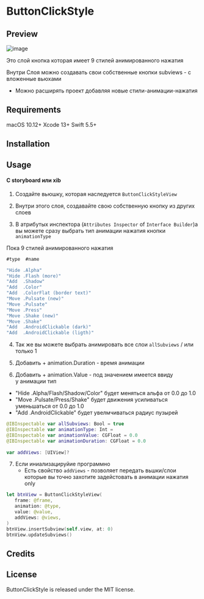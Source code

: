 # ButtonClickStyle

## Preview
![image](https://github.com/mrustaa/GifPresentations/blob/master/ButtonClickStyle/all_ipad_random.gif)

Это слой кнопка
 которая имеет 9 стилей анимированного нажатия 

Внутри Слоя 
 можно создавать свои собственные кнопки 
  subviews - с вложенные вьюхами 

+ Можно расширять проект
 добавляя новые стили-анимации-нажатия

## Requirements

macOS 10.12+
Xcode 13+
Swift 5.5+

## Installation


## Usage

#### С storyboard или xib

1) Создайте вьюшку, которая наследуется `ButtonClickStyleView`

<!--You can now style your button (Теперь вы можете стилизовать свою кнопку )-->
2) Внутри этого слоя, создавайте свою собственную кнопку из других слоев 

3) В атрибутых инспектора (`Attributes Inspector` of `Interface Builder`)а
  вы можете сразу выбрать тип анимации нажатия кнопки  `animationType` 
 
  Пока  9 стилей анимированного нажатия 
```swift
#type  #name

"Hide .Alpha"
"Hide .Flash (more)"
"Add  .Shadow"
"Add  .Color"
"Add  .ColorFlat (border text)" 
"Move .Pulsate (new)"
"Move .Pulsate"
"Move .Press"
"Move .Shake (new)"
"Move .Shake"
"Add  .AndroidClickable (dark)"
"Add  .AndroidClickable (ligth)"
```

4) Так же вы можете выбрать   анимировать все слои  `allSubviews`  / или только 1 


5) Добавить + animation.Duration - время анимации

6) Добавить + animation.Value    - под значением имеется ввиду  
   у анимации тип   
 - "Hide .Alpha/Flash/Shadow/Color"    будет меняться альфа от 0.0 до 1.0
 - "Move .Pulsate/Press/Shake"         будет движения усиливаться уменьшаться от 0.0 до 1.0
 - "Add  .AndroidClickable"            будет увелмчиваться радиус пузырей


```swift
@IBInspectable var allSubviews: Bool = true
@IBInspectable var animationType: Int = 
@IBInspectable var animationValue: CGFloat = 0.0
@IBInspectable var animationDuration: CGFloat = 0.0
  
var addViews: [UIView]?

```
7) Если иниализацируйие программно 
    - Есть свойство  `addViews` - позволяет передать вьшки/слои 
      которые вы точно захотите задейстовать в анимации нажатия  only


```swift
let btnView = ButtonClickStyleView(
   frame: @frame,
   animation: @type,
   value: @value,
   addViews: @views,
)
btnView.insertSubview(self.view, at: 0)
btnView.updateSubviews()

```

 

## Credits


## License

ButtonClickStyle is released under the MIT license.

